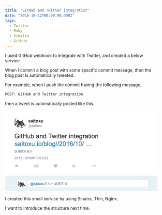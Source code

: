 ```yaml
---
title: "GitHub and Twitter integration"
date: "2016-10-12T00:00:00.000Z"
tags:
  - Twitter
  - Ruby
  - Sinatra
  - GitHub
---
```


I used GitHub webhook to integrate with Twitter,
and created a below service.

When I commit a blog post with some specific commit message,
then the blog post is automatically tweeted.

For example, when I push the commit having the following message,

```sh
POST: GitHub and Twitter integration
```

then a tweet is automatically posted like this.

![GitHub and Twitter integration](./2016-10-12-github-twitter-integration.png)

I created this small service by using Sinatra, Thin, Nginx.

I want to introduce the structure next time.
